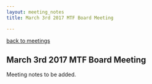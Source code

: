 ```yaml
---
layout: meeting_notes
title: March 3rd 2017 MTF Board Meeting

---
```

[back to meetings](/about/meetings)

## March 3rd 2017 MTF Board Meeting

Meeting notes to be added.